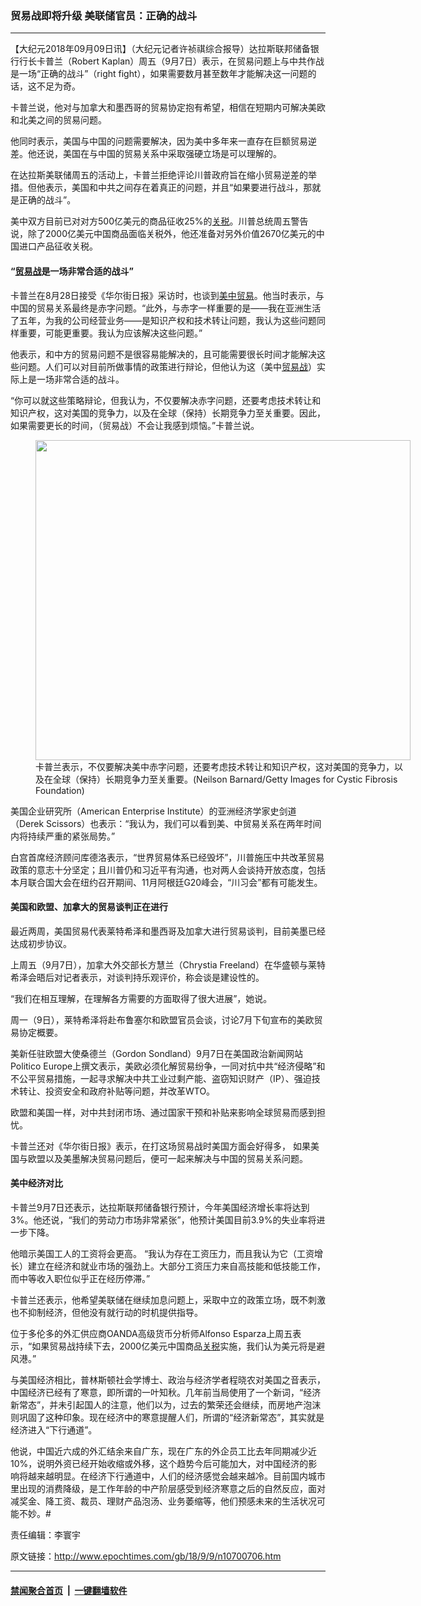 ### 贸易战即将升级 美联储官员：正确的战斗
------------------------

<p>【大纪元2018年09月09日讯】（大纪元记者许祯祺综合报导）达拉斯联邦储备银行行长卡普兰（Robert Kaplan）周五（9月7日）表示，在贸易问题上与中共作战是一场“正确的战斗”（right fight），如果需要数月甚至数年才能解决这一问题的话，这不足为奇。</p>
<p>卡普兰说，他对与加拿大和墨西哥的贸易协定抱有希望，相信在短期内可解决美欧和北美之间的贸易问题。</p>
<p>他同时表示，美国与中国的问题需要解决，因为美中多年来一直存在巨额贸易逆差。他还说，美国在与中国的贸易关系中采取强硬立场是可以理解的。</p>
<p>在达拉斯美联储周五的活动上，卡普兰拒绝评论川普政府旨在缩小贸易逆差的举措。但他表示，美国和中共之间存在着真正的问题，并且“如果要进行战斗，那就是正确的战斗”。</p>
<p>美中双方目前已对对方500亿美元的商品征收25%的<a href="http://www.epochtimes.com/gb/tag/%E5%85%B3%E7%A8%8E.html">关税</a>。川普总统周五警告说，除了2000亿美元中国商品面临关税外，他还准备对另外价值2670亿美元的中国进口产品征收关税。</p>
<h4>“<a href="http://www.epochtimes.com/gb/tag/%E8%B4%B8%E6%98%93%E6%88%98.html">贸易战</a>是一场非常合适的战斗”</h4>
<p>卡普兰在8月28日接受《华尔街日报》采访时，也谈到<a href="http://www.epochtimes.com/gb/tag/%E7%BE%8E%E4%B8%AD%E8%B4%B8%E6%98%93.html">美中贸易</a>。他当时表示，与中国的贸易关系最终是赤字问题。“此外，与赤字一样重要的是——我在亚洲生活了五年，为我的公司经营业务——是知识产权和技术转让问题，我认为这些问题同样重要，可能更重要。我认为应该解决这些问题。”</p>
<p>他表示，和中方的贸易问题不是很容易能解决的，且可能需要很长时间才能解决这些问题。人们可以对目前所做事情的政策进行辩论，但他认为这（美中<a href="http://www.epochtimes.com/gb/tag/%E8%B4%B8%E6%98%93%E6%88%98.html">贸易战</a>）实际上是一场非常合适的战斗。</p>
<p>“你可以就这些策略辩论，但我认为，不仅要解决赤字问题，还要考虑技术转让和知识产权，这对美国的竞争力，以及在全球（保持）长期竞争力至关重要。因此，如果需要更长的时间，（贸易战）不会让我感到烦恼。”卡普兰说。</p>
<figure id="attachment_10700715" style="width: 600px" class="wp-caption aligncenter"><a href="http://i.epochtimes.com/assets/uploads/2018/09/GettyImages-497998816.jpg"><img class="size-large wp-image-10700715" src="http://i.epochtimes.com/assets/uploads/2018/09/GettyImages-497998816-600x512.jpg" alt="" width="600" height="512" /></a><figcaption class="wp-caption-text">卡普兰表示，不仅要解决美中赤字问题，还要考虑技术转让和知识产权，这对美国的竞争力，以及在全球（保持）长期竞争力至关重要。(Neilson Barnard/Getty Images for Cystic Fibrosis Foundation)</figcaption></figure>
<p>美国企业研究所（American Enterprise Institute）的亚洲经济学家史剑道（Derek Scissors）也表示：“我认为，我们可以看到美、中贸易关系在两年时间内将持续严重的紧张局势。”</p>
<p>白宫首席经济顾问库德洛表示，“世界贸易体系已经毁坏”，川普施压中共改革贸易政策的意志十分坚定；且川普仍和习近平有沟通，也对两人会谈持开放态度，包括本月联合国大会在纽约召开期间、11月阿根廷G20峰会，“川习会”都有可能发生。</p>
<h4>美国和欧盟、加拿大的贸易谈判正在进行</h4>
<p>最近两周，美国贸易代表莱特希泽和墨西哥及加拿大进行贸易谈判，目前美墨已经达成初步协议。</p>
<p>上周五（9月7日），加拿大外交部长方慧兰（Chrystia Freeland）在华盛顿与莱特希泽会晤后对记者表示，对谈判持乐观评价，称会谈是建设性的。</p>
<p>“我们在相互理解，在理解各方需要的方面取得了很大进展”，她说。</p>
<p>周一（9日），莱特希泽将赴布鲁塞尔和欧盟官员会谈，讨论7月下旬宣布的美欧贸易协定概要。</p>
<p>美新任驻欧盟大使桑德兰（Gordon Sondland）9月7日在美国政治新闻网站Politico Europe上撰文表示，美欧必须化解贸易纷争，一同对抗中共“经济侵略”和不公平贸易措施，一起寻求解决中共工业过剩产能、盗窃知识财产（IP）、强迫技术转让、投资安全和政府补贴等问题，并改革WTO。</p>
<p>欧盟和美国一样，对中共封闭市场、通过国家干预和补贴来影响全球贸易而感到担忧。</p>
<p>卡普兰还对《华尔街日报》表示，在打这场贸易战时美国方面会好得多， 如果美国与欧盟以及美墨解决贸易问题后，便可一起来解决与中国的贸易关系问题。</p>
<h4>美中经济对比</h4>
<p>卡普兰9月7日还表示，达拉斯联邦储备银行预计，今年美国经济增长率将达到3%。他还说，“我们的劳动力市场非常紧张”，他预计美国目前3.9%的失业率将进一步下降。</p>
<p>他暗示美国工人的工资将会更高。 “我认为存在工资压力，而且我认为它（工资增长）建立在经济和就业市场的强劲上。大部分工资压力来自高技能和低技能工作，而中等收入职位似乎正在经历停滞。”</p>
<p>卡普兰还表示，他希望美联储在继续加息问题上，采取中立的政策立场，既不刺激也不抑制经济，但他没有就行动的时机提供指导。</p>
<p>位于多伦多的外汇供应商OANDA高级货币分析师Alfonso Esparza上周五表示，“如果贸易战持续下去，2000亿美元中国商品<a href="http://www.epochtimes.com/gb/tag/%E5%85%B3%E7%A8%8E.html">关税</a>实施，我们认为美元将是避风港。”</p>
<p>与美国经济相比，普林斯顿社会学博士、政治与经济学者程晓农对美国之音表示，中国经济已经有了寒意，即所谓的一叶知秋。几年前当局使用了一个新词，“经济新常态”，并未引起国人的注意，他们以为，过去的繁荣还会继续，而房地产泡沫则巩固了这种印象。现在经济中的寒意提醒人们，所谓的“经济新常态”，其实就是经济进入“下行通道”。</p>
<p>他说，中国近六成的外汇结余来自广东，现在广东的外企员工比去年同期减少近10%，说明外资已经开始收缩或外移，这个趋势今后可能加大，对中国经济的影响将越来越明显。在经济下行通道中，人们的经济感觉会越来越冷。目前国内城市里出现的消费降级，是工作年龄的中产阶层感受到经济寒意之后的自然反应，面对减奖金、降工资、裁员、理财产品泡汤、业务萎缩等，他们预感未来的生活状况可能不妙。#</p>
<p>责任编辑：李寰宇</p>

原文链接：http://www.epochtimes.com/gb/18/9/9/n10700706.htm


------------------------
#### [禁闻聚合首页](https://github.com/gfw-breaker/banned-news/blob/master/README.md) &nbsp;|&nbsp;  [一键翻墙软件](https://github.com/gfw-breaker/nogfw/blob/master/README.md)